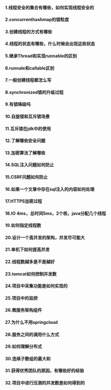 #### 1.线程安全的集合有哪些，如何实现线程安全的
#### 2.concurrenthashmap的锁粒度
#### 3.创建线程的方式有哪些
#### 4.线程的状态有哪些，什么时候会出现这些状态
#### 5.继承Thread和实现runnable的区别
#### 6.runnale和callable区别
#### 7.一般创建线程都怎么写
#### 8.synchronized锁的升级过程
#### 9.有锁降级吗
#### 10.自旋锁和互斥锁场景
#### 11.互斥锁在jdk中的使用
#### 12.了解哪些安全问题
#### 13.加密算法了解哪些
#### 14.SQL注入问题如何防止
#### 15.CSRF问题如何防止
#### 16.如果一个文章中存在sql注入的内容如何处理
#### 17.HTTPS加密过程
#### 18.IO 4ms，总时间5ms，2个核，java分配几个线程
#### 19.如何指定线程数
#### 20.设计一个高并发的架构，并发尽可能大
#### 21.单机下如何提高并发
#### 22.线程数越多是不是越好
#### 23.tomcat如何控制并发数
#### 24.项目中采集功能是如何实现的
#### 25.项目中的监控
#### 26.微服务架构组件
#### 27.为什么不用springcloud
#### 28.服务之间的调用什么方式
#### 29.如何理解分布式
#### 30.连续子数组的最大和 
#### 31.获得优秀团队的原因，有哪些好的经验
#### 32.项目中进行压测的并发数是如何得到的

